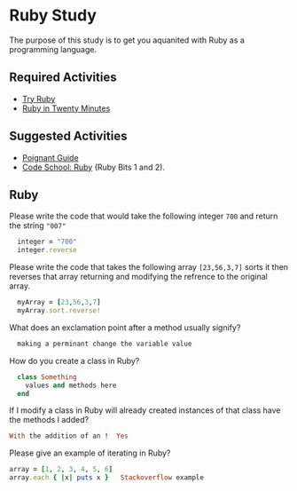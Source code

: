 # Ruby Study

The purpose of this study is to get you aquanited with Ruby as a programming
language.

## Required Activities

-   [Try Ruby](http://tryruby.org/)
-   [Ruby in Twenty Minutes](https://www.ruby-lang.org/en/documentation/quickstart/)

## Suggested Activities

-   [Poignant Guide](http://poignant.guide/)
-   [Code School: Ruby](https://www.codeschool.com/learn/ruby) (Ruby Bits 1 and 2).

## Ruby

Please write the code that would take the following integer `700` and return the
string `"007"`

```ruby
  integer = "700"
  integer.reverse
```

Please write the code that takes the following array `[23,56,3,7]` sorts it
then reverses that array returning and modifying the refrence to the original
array.

```ruby
  myArray = [23,56,3,7]
  myArray.sort.reverse!
```

What does an exclamation point after a method usually signify?

```ruby
  making a perminant change the variable value
```
How do you create a class in Ruby?

```ruby
  class Something
    values and methods here
  end
```

If I modify a class in Ruby will already created instances of that class have
the methods I added?

```ruby
With the addition of an !  Yes
```

Please give an example of iterating in Ruby?

```ruby
array = [1, 2, 3, 4, 5, 6]
array.each { |x| puts x }   Stackoverflow example
```
